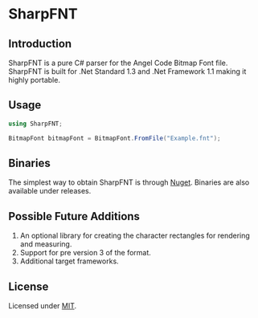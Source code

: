 # SharpFNT

## Introduction
SharpFNT is a pure C# parser for the Angel Code Bitmap Font file. SharpFNT is built for .Net Standard 1.3 and .Net Framework 1.1 making it highly portable.

## Usage
``` csharp
using SharpFNT;

BitmapFont bitmapFont = BitmapFont.FromFile("Example.fnt"); 
```

## Binaries
The simplest way to obtain SharpFNT is through [Nuget](https://www.nuget.org). Binaries are also available under releases.

## Possible Future Additions
1. An optional library for creating the character rectangles for rendering and measuring.
1. Support for pre version 3 of the format.
1. Additional target frameworks.

## License
Licensed under [MIT](LICENSE).
